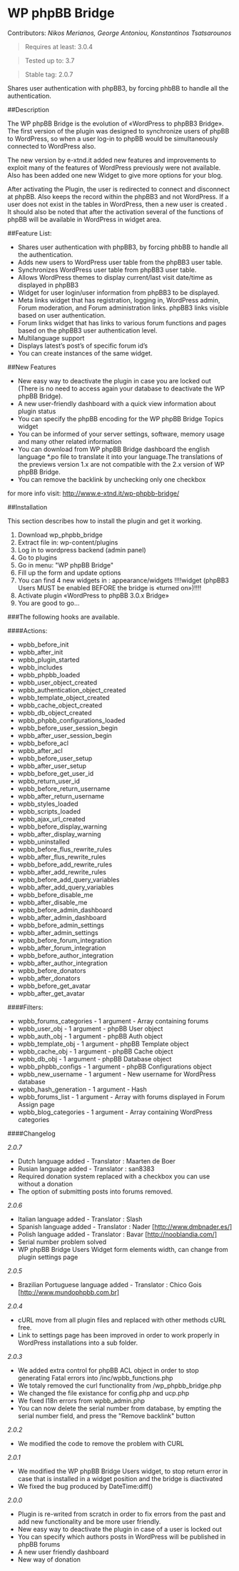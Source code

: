 ﻿WP phpBB Bridge================Contributors: *Nikos Merianos, George Antoniou, Konstantinos Tsatsarounos*>Requires at least: 3.0.4>Tested up to: 3.7>Stable tag: 2.0.7Shares user authentication with phpBB3, by forcing phbBB to handle all the authentication.##DescriptionThe WP phpBB Bridge is the evolution of «WordPress to phpBB3 Bridge». The first version of the plugin was designed to synchronize users of phpBB  to WordPress, so when a user log-in to phpBB would be simultaneously connected to WordPress also.The new version by e-xtnd.it added new features and improvements to exploit many of the features of WordPress previously were not available. Also has been added one new Widget to give more options for your blog.After activating the Plugin, the user is redirected to connect and disconnect at phpBB. Also keeps the record within the phpBB3 and not WordPress. If a user does not exist in the tables in WordPress, then a new user is created . It should also be noted that after the activation several of the functions of phpBB will be available in WordPress in widget area.##Feature List:* Shares user authentication with phpBB3, by forcing phbBB to handle all the authentication.* Adds new users to WordPress user table from the phpBB3 user table.* Synchronizes WordPress user table from phpBB3 user table.* Allows WordPress themes to display current/last visit date/time as displayed in phpBB3* Widget for user login/user information from phpBB3 to be displayed.* Meta links widget that has registration, logging in, WordPress admin, Forum moderation, and Forum administration links. phpBB3 links visible based on user authentication.* Forum links widget that has links to various forum functions and pages based on the phpBB3 user authentication level.* Multilanguage support* Displays latest’s post’s of specific forum id’s* You can create instances of the same widget.##New Features* New easy way to deactivate the plugin in case you are locked out (There is no need to access again your database to deactivate the WP phpBB Bridge).* A new user-friendly dashboard with a quick view information about plugin status* You can specify the phpBB encoding for the WP phpBB Bridge Topics widget* You can be informed of your server settings, software, memory usage and many other related information* You can download from WP phpBB Bridge dashboard the english language *.po file to translate it into your language.The translations of the previews version 1.x are not compatible with the 2.x version of WP phpBB Bridge.* You can remove the backlink by unchecking only one checkboxfor more info visit: http://www.e-xtnd.it/wp-phpbb-bridge/##InstallationThis section describes how to install the plugin and get it working.1. Download wp_phpbb_bridge2. Extract file in: wp-content/plugins3. Log in to wordpress backend (admin panel)4. Go to plugins5. Go in menu:  "WP phpBB Bridge"6. Fill up the form and update options7. You can find 4 new widgets in : appearance/widgets !!!!widget (phpBB3 Users MUST be enabled BEFORE the bridge is «turned on»)!!!!8. Activate plugin  «WordPress to phpBB 3.0.x Bridge»9. You are good to go…###The following hooks are available.####Actions:* wpbb_before_init* wpbb_after_init* wpbb_plugin_started* wpbb_includes* wpbb_phpbb_loaded* wpbb_user_object_created* wpbb_authentication_object_created* wpbb_template_object_created* wpbb_cache_object_created* wpbb_db_object_created* wpbb_phpbb_configurations_loaded* wpbb_before_user_session_begin* wpbb_after_user_session_begin* wpbb_before_acl* wpbb_after_acl* wpbb_before_user_setup* wpbb_after_user_setup* wpbb_before_get_user_id* wpbb_return_user_id* wpbb_before_return_username* wpbb_after_return_username* wpbb_styles_loaded* wpbb_scripts_loaded* wpbb_ajax_url_created* wpbb_before_display_warning* wpbb_after_display_warning* wpbb_uninstalled* wpbb_before_flus_rewrite_rules* wpbb_after_flus_rewrite_rules* wpbb_before_add_rewrite_rules* wpbb_after_add_rewrite_rules* wpbb_before_add_query_variables* wpbb_after_add_query_variables* wpbb_before_disable_me* wpbb_after_disable_me* wpbb_before_admin_dashboard* wpbb_after_admin_dashboard* wpbb_before_admin_settings* wpbb_after_admin_settings* wpbb_before_forum_integration* wpbb_after_forum_integration* wpbb_before_author_integration* wpbb_after_author_integration* wpbb_before_donators* wpbb_after_donators* wpbb_before_get_avatar* wpbb_after_get_avatar####Filters:* wpbb_forums_categories - 1 argument - Array containing forums* wpbb_user_obj - 1 argument - phpBB User object* wpbb_auth_obj - 1 argument - phpBB Auth object* wpbb_template_obj - 1 argument - phpBB Template object* wpbb_cache_obj - 1 argument - phpBB Cache object* wpbb_db_obj - 1 argument - phpBB Database object* wpbb_phpbb_configs - 1 argument - phpBB Configurations object* wpbb_new_username - 1 argument - New username for WordPress database* wpbb_hash_generation - 1 argument - Hash* wpbb_forums_list - 1 argument - Array with forums displayed in Forum Assign page* wpbb_blog_categories - 1 argument - Array containing WordPress categories####Changelog*2.0.7** Dutch language added - Translator : Maarten de Boer* Rusian language added - Translator : san8383* Required donation system replaced with a checkbox you can use without a donation* The option of submitting posts into forums removed.*2.0.6** Italian language added - Translator : Slash* Spanish language added - Translator : Nader [http://www.dmbnader.es/]* Polish language added - Translator : Bavar [http://nooblandia.com/]* Serial number problem solved* WP phpBB Bridge Users Widget form elements width, can change from plugin settings page*2.0.5** Brazilian Portuguese language added - Translator : Chico Gois [http://www.mundophpbb.com.br]*2.0.4** cURL move from all plugin files and replaced with other methods cURL free.* Link to settings page has been improved in order to work properly in WordPress installations into a sub folder.*2.0.3** We added extra control for phpBB ACL object in order to stop generating Fatal errors into /inc/wpbb_functions.php* We totaly removed the curl functionality from /wp_phpbb_bridge.php* We changed the file existance for config.php and ucp.php* We fixed I18n errors from wpbb_admin.php* You can now delete the serial number from database, by empting the serial number field, and press the "Remove backlink" button *2.0.2** We modified the code to remove the problem with CURL*2.0.1** We modified the WP phpBB Bridge Users widget, to stop return error in case that is installed in a widget position and the bridge is diactivated* We fixed the bug produced by DateTime:diff()*2.0.0** Plugin is re-writed from scratch in order to fix errors from the past and add new functionality and be more user friendly.* New easy way to deactivate the plugin in case of a user is locked out * You can specify which authors posts in WordPress will be published in phpBB forums* A new user friendly dashboard* New way of donation